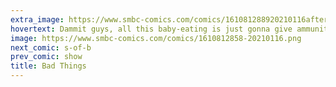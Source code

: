 ```yaml
---
extra_image: https://www.smbc-comics.com/comics/161081288920210116after.png
hovertext: Dammit guys, all this baby-eating is just gonna give ammunition to the people who don't like us.
image: https://www.smbc-comics.com/comics/1610812858-20210116.png
next_comic: s-of-b
prev_comic: show
title: Bad Things
---
```


